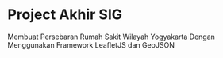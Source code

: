 # Project Akhir SIG

Membuat Persebaran Rumah Sakit Wilayah Yogyakarta Dengan Menggunakan Framework LeafletJS dan GeoJSON
